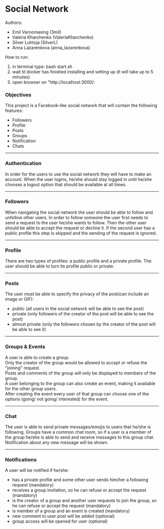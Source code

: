 # Social Network

Authors:<br>
 - Emil Varnomasing (3mil)<br>
 - Valeria Kharchenko (ValeriaKharchenko)<br>
 - Silver Luhtoja (SilverL)<br>
 - Anna Lazarenkova (anna_lazarenkova)

How to run: 
1. in terminal type: bash  start.sh
2. wait til docker has finished installing and setting up (it will take up to 5 minutes)
3. open browser on "http://localhost:3000/:

### Objectives
This project is a Facebook-like social network that will contain the following features:
* Followers
* Profile
* Posts
* Groups
* Notification
* Chats
- - - -
### Authentication
In order for the users to use the social network they will have to make an account. 
When the user logins, he/she should stay logged in until he/she chooses a logout option that should be available at all times. 
- - - -

### Followers
When navigating the social network the user should be able to follow and unfollow other users. 
In order to follow someone the user first needs to send a request to the user he/she wants to follow. Then the other user should be able to accept the request or decline it. If the second user has a public profile this step is skipped and the sending of the request is ignored.
- - - -

### Profile
There are two types of profiles: a public profile and a private profile. 
The user should be able to turn its profile public or private.
- - - -

### Posts
The user must be able to specify the privacy of the post(can include an image or GIF):
* public (all users in the social network will be able to see the post)
* private (only followers of the creator of the post will be able to see the post)
* almost private (only the followers chosen by the creator of the post will be able to see it)
- - - -

### Groups & Events
A user is able to create a group.<br>
Only the creator of the group would be allowed to accept or refuse the "joining" request.<br>
Posts and comments of the group will only be displayed to members of the group.<br>
A user belonging to the group can also create an event, making it available for the other group users.<br>
After creating the event every user of that group can choose one of the options (going/ not going/ interested) for the event.
- - - -

### Chat
The user is able to send private messages/emojis to users that he/she is following.
Groups have a common chat room, so if a user is a member of the group he/she is able to send and receive messages to this group chat.
Notification about any new message will be shown.
- - - -

### Notifications
A user will be notified if he/she:

* has a private profile and some other user sends him/her a following request (mandatory)
* receives a group invitation, so he can refuse or accept the request (mandatory)
* is the creator of a group and another user requests to join the group, so he can refuse or accept the request (mandatory)
* is member of a group and an event is created (mandatory)
* new comment to user post will be added (optional)
* group access will be opened for user (optional)
